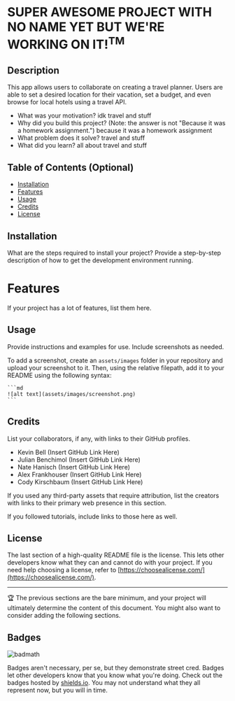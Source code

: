 # SUPER AWESOME PROJECT WITH NO NAME YET BUT WE'RE WORKING ON IT!<sup>TM</sup>

## Description

This app allows users to collaborate on creating a travel planner. Users are able to set a desired location for their vacation, set a budget, and even browse for local hotels using a travel API. 

- What was your motivation? idk travel and stuff
- Why did you build this project? (Note: the answer is not "Because it was a homework assignment.") because it was a homework assignment
- What problem does it solve? travel and stuff
- What did you learn? all about travel and stuff

## Table of Contents (Optional)

- [Installation](#installation)
- [Features](#features)
- [Usage](#usage)
- [Credits](#credits)
- [License](#license)

## Installation

What are the steps required to install your project? Provide a step-by-step description of how to get the development environment running.

# Features

If your project has a lot of features, list them here.

## Usage

Provide instructions and examples for use. Include screenshots as needed.

To add a screenshot, create an `assets/images` folder in your repository and upload your screenshot to it. Then, using the relative filepath, add it to your README using the following syntax:

    ```md
    ![alt text](assets/images/screenshot.png)
    ```

## Credits

List your collaborators, if any, with links to their GitHub profiles.
- Kevin Bell (Insert GitHub Link Here)
- Julian Benchimol (Insert GitHub Link Here)
- Nate Hanisch (Insert GitHub Link Here)
- Alex Frankhouser (Insert GitHub Link Here)
- Cody Kirschbaum (Insert GitHub Link Here)

If you used any third-party assets that require attribution, list the creators with links to their primary web presence in this section.

If you followed tutorials, include links to those here as well.

## License

The last section of a high-quality README file is the license. This lets other developers know what they can and cannot do with your project. If you need help choosing a license, refer to [https://choosealicense.com/](https://choosealicense.com/).

---

🏆 The previous sections are the bare minimum, and your project will ultimately determine the content of this document. You might also want to consider adding the following sections.

## Badges

![badmath](https://img.shields.io/github/languages/top/lernantino/badmath)

Badges aren't necessary, per se, but they demonstrate street cred. Badges let other developers know that you know what you're doing. Check out the badges hosted by [shields.io](https://shields.io/). You may not understand what they all represent now, but you will in time.
